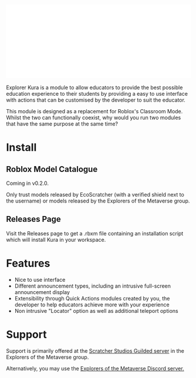 <p align="center" width="100%">
  <img height="200px" src="/images/Logo.png" alt="Explorer Kura logo">
</p>

Explorer Kura is a module to allow educators to provide the best possible education experience to their students by providing a easy to use interface with actions that can be customised by the developer to suit the educator.

This module is designed as a replacement for Roblox's Classroom Mode. Whilst the two can functionally coexist, why would you run two modules that have the same purpose at the same time?

# Install
## Roblox Model Catalogue
Coming in v0.2.0.

Only trust models released by EcoScratcher (with a verified shield next to the username) or models released by the Explorers of the Metaverse group.

## Releases Page
Visit the Releases page to get a .rbxm file containing an installation script which will install Kura in your workspace.

# Features
- Nice to use interface
- Different announcement types, including an intrusive full-screen announcement display
- Extensibility through Quick Actions modules created by you, the developer to help educators achieve more with your experience
- Non intrusive "Locator" option as well as additional teleport options

# Support
Support is primarily offered at the [Scratcher Studios Guilded server](https://guilded.gg/ScratcherStudios) in the Explorers of the Metaverse group.

Alternatively, you may use the [Explorers of the Metaverse Discord server.](https://discord.gg/7NmeNfNPR7)